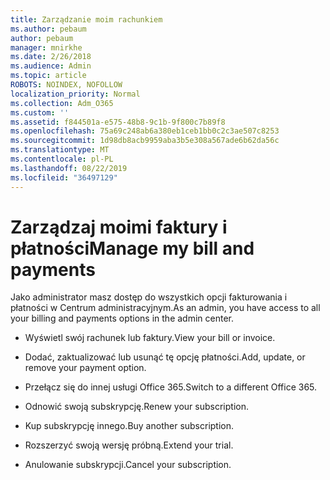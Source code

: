 ```yaml
---
title: Zarządzanie moim rachunkiem
ms.author: pebaum
author: pebaum
manager: mnirkhe
ms.date: 2/26/2018
ms.audience: Admin
ms.topic: article
ROBOTS: NOINDEX, NOFOLLOW
localization_priority: Normal
ms.collection: Adm_O365
ms.custom: ''
ms.assetid: f844501a-e575-48b8-9c1b-9f800c7b89f8
ms.openlocfilehash: 75a69c248ab6a380eb1ceb1bb0c2c3ae507c8253
ms.sourcegitcommit: 1d98db8acb9959aba3b5e308a567ade6b62da56c
ms.translationtype: MT
ms.contentlocale: pl-PL
ms.lasthandoff: 08/22/2019
ms.locfileid: "36497129"
---
```

# <a name="manage-my-bill-and-payments"></a><span data-ttu-id="fd365-102">Zarządzaj moimi faktury i płatności</span><span class="sxs-lookup"><span data-stu-id="fd365-102">Manage my bill and payments</span></span>

<span data-ttu-id="fd365-103">Jako administrator masz dostęp do wszystkich opcji fakturowania i płatności w Centrum administracyjnym.</span><span class="sxs-lookup"><span data-stu-id="fd365-103">As an admin, you have access to all your billing and payments options in the admin center.</span></span>
  
- <span data-ttu-id="fd365-104">Wyświetl swój rachunek lub faktury.</span><span class="sxs-lookup"><span data-stu-id="fd365-104">View your bill or invoice.</span></span>
    
- <span data-ttu-id="fd365-105">Dodać, zaktualizować lub usunąć tę opcję płatności.</span><span class="sxs-lookup"><span data-stu-id="fd365-105">Add, update, or remove your payment option.</span></span>
    
- <span data-ttu-id="fd365-106">Przełącz się do innej usługi Office 365.</span><span class="sxs-lookup"><span data-stu-id="fd365-106">Switch to a different Office 365.</span></span>
    
- <span data-ttu-id="fd365-107">Odnowić swoją subskrypcję.</span><span class="sxs-lookup"><span data-stu-id="fd365-107">Renew your subscription.</span></span>
    
- <span data-ttu-id="fd365-108">Kup subskrypcję innego.</span><span class="sxs-lookup"><span data-stu-id="fd365-108">Buy another subscription.</span></span>
    
- <span data-ttu-id="fd365-109">Rozszerzyć swoją wersję próbną.</span><span class="sxs-lookup"><span data-stu-id="fd365-109">Extend your trial.</span></span>
    
- <span data-ttu-id="fd365-110">Anulowanie subskrypcji.</span><span class="sxs-lookup"><span data-stu-id="fd365-110">Cancel your subscription.</span></span>
    

